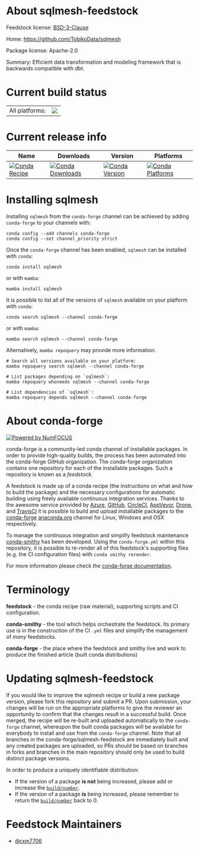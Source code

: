 About sqlmesh-feedstock
=======================

Feedstock license: [BSD-3-Clause](https://github.com/conda-forge/sqlmesh-feedstock/blob/main/LICENSE.txt)

Home: https://github.com/TobikoData/sqlmesh

Package license: Apache-2.0

Summary: Efficient data transformation and modeling framework that is backwards compatible with dbt.

Current build status
====================


<table><tr><td>All platforms:</td>
    <td>
      <a href="https://dev.azure.com/conda-forge/feedstock-builds/_build/latest?definitionId=23806&branchName=main">
        <img src="https://dev.azure.com/conda-forge/feedstock-builds/_apis/build/status/sqlmesh-feedstock?branchName=main">
      </a>
    </td>
  </tr>
</table>

Current release info
====================

| Name | Downloads | Version | Platforms |
| --- | --- | --- | --- |
| [![Conda Recipe](https://img.shields.io/badge/recipe-sqlmesh-green.svg)](https://anaconda.org/conda-forge/sqlmesh) | [![Conda Downloads](https://img.shields.io/conda/dn/conda-forge/sqlmesh.svg)](https://anaconda.org/conda-forge/sqlmesh) | [![Conda Version](https://img.shields.io/conda/vn/conda-forge/sqlmesh.svg)](https://anaconda.org/conda-forge/sqlmesh) | [![Conda Platforms](https://img.shields.io/conda/pn/conda-forge/sqlmesh.svg)](https://anaconda.org/conda-forge/sqlmesh) |

Installing sqlmesh
==================

Installing `sqlmesh` from the `conda-forge` channel can be achieved by adding `conda-forge` to your channels with:

```
conda config --add channels conda-forge
conda config --set channel_priority strict
```

Once the `conda-forge` channel has been enabled, `sqlmesh` can be installed with `conda`:

```
conda install sqlmesh
```

or with `mamba`:

```
mamba install sqlmesh
```

It is possible to list all of the versions of `sqlmesh` available on your platform with `conda`:

```
conda search sqlmesh --channel conda-forge
```

or with `mamba`:

```
mamba search sqlmesh --channel conda-forge
```

Alternatively, `mamba repoquery` may provide more information:

```
# Search all versions available on your platform:
mamba repoquery search sqlmesh --channel conda-forge

# List packages depending on `sqlmesh`:
mamba repoquery whoneeds sqlmesh --channel conda-forge

# List dependencies of `sqlmesh`:
mamba repoquery depends sqlmesh --channel conda-forge
```


About conda-forge
=================

[![Powered by
NumFOCUS](https://img.shields.io/badge/powered%20by-NumFOCUS-orange.svg?style=flat&colorA=E1523D&colorB=007D8A)](https://numfocus.org)

conda-forge is a community-led conda channel of installable packages.
In order to provide high-quality builds, the process has been automated into the
conda-forge GitHub organization. The conda-forge organization contains one repository
for each of the installable packages. Such a repository is known as a *feedstock*.

A feedstock is made up of a conda recipe (the instructions on what and how to build
the package) and the necessary configurations for automatic building using freely
available continuous integration services. Thanks to the awesome service provided by
[Azure](https://azure.microsoft.com/en-us/services/devops/), [GitHub](https://github.com/),
[CircleCI](https://circleci.com/), [AppVeyor](https://www.appveyor.com/),
[Drone](https://cloud.drone.io/welcome), and [TravisCI](https://travis-ci.com/)
it is possible to build and upload installable packages to the
[conda-forge](https://anaconda.org/conda-forge) [anaconda.org](https://anaconda.org/)
channel for Linux, Windows and OSX respectively.

To manage the continuous integration and simplify feedstock maintenance
[conda-smithy](https://github.com/conda-forge/conda-smithy) has been developed.
Using the ``conda-forge.yml`` within this repository, it is possible to re-render all of
this feedstock's supporting files (e.g. the CI configuration files) with ``conda smithy rerender``.

For more information please check the [conda-forge documentation](https://conda-forge.org/docs/).

Terminology
===========

**feedstock** - the conda recipe (raw material), supporting scripts and CI configuration.

**conda-smithy** - the tool which helps orchestrate the feedstock.
                   Its primary use is in the construction of the CI ``.yml`` files
                   and simplify the management of *many* feedstocks.

**conda-forge** - the place where the feedstock and smithy live and work to
                  produce the finished article (built conda distributions)


Updating sqlmesh-feedstock
==========================

If you would like to improve the sqlmesh recipe or build a new
package version, please fork this repository and submit a PR. Upon submission,
your changes will be run on the appropriate platforms to give the reviewer an
opportunity to confirm that the changes result in a successful build. Once
merged, the recipe will be re-built and uploaded automatically to the
`conda-forge` channel, whereupon the built conda packages will be available for
everybody to install and use from the `conda-forge` channel.
Note that all branches in the conda-forge/sqlmesh-feedstock are
immediately built and any created packages are uploaded, so PRs should be based
on branches in forks and branches in the main repository should only be used to
build distinct package versions.

In order to produce a uniquely identifiable distribution:
 * If the version of a package **is not** being increased, please add or increase
   the [``build/number``](https://docs.conda.io/projects/conda-build/en/latest/resources/define-metadata.html#build-number-and-string).
 * If the version of a package **is** being increased, please remember to return
   the [``build/number``](https://docs.conda.io/projects/conda-build/en/latest/resources/define-metadata.html#build-number-and-string)
   back to 0.

Feedstock Maintainers
=====================

* [@rxm7706](https://github.com/rxm7706/)

